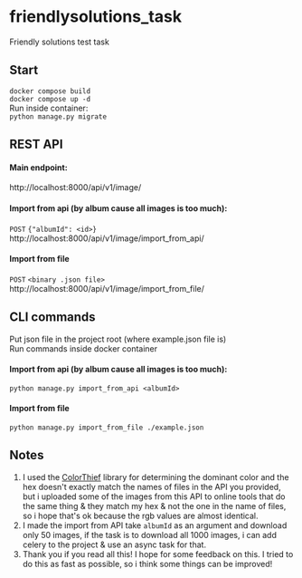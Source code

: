 # friendlysolutions_task
Friendly solutions test task

## Start
``docker compose build``  
``docker compose up -d``  
Run inside container:  
``python manage.py migrate``  
## REST API
#### Main endpoint:  
http://localhost:8000/api/v1/image/
#### Import from api (by album cause all images is too much):
``POST``
``{"albumId": <id>}``  
http://localhost:8000/api/v1/image/import_from_api/
#### Import from file
``POST``
``<binary .json file>``  
http://localhost:8000/api/v1/image/import_from_file/

## CLI commands
Put json file in the project root (where example.json file is)  
Run commands inside docker container
#### Import from api (by album cause all images is too much):
``python manage.py import_from_api <albumId>``
#### Import from file
``python manage.py import_from_file ./example.json``

## Notes
1. I used the [ColorThief](https://github.com/lokesh/color-thief) library for determining the dominant color and the hex doesn't exactly match the names of files in the API you provided, but i uploaded some of the images from this API to online tools that do the same thing & they match my hex & not the one in the name of files, so i hope that's ok because the rgb values are almost identical.
2. I made the import from API take ``albumId`` as an argument and download only 50 images, if the task is to download all 1000 images, i can add celery to the project & use an async task for that.
3. Thank you if you read all this! I hope for some feedback on this. I tried to do this as fast as possible, so i think some things can be improved!
